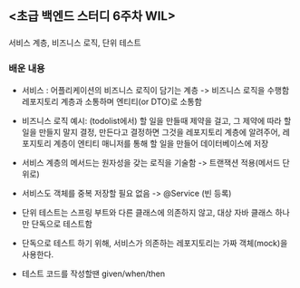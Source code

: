 ## <초급 백엔드 스터디 6주차 WIL>

### <keyword>
서비스 계층, 비즈니스 로직, 단위 테스트

### 배운 내용
- 서비스 : 어플리케이션의 비즈니스 로직이 담기는 계층 -> 비즈니스 로직을 수행함
레포지토리 계층과 소통하며 엔티티(or DTO)로 소통함

- 비즈니스 로직 예시: (todolist에서) 할 일을 만들때 제약을 걸고, 그 제약에 따라 할 일을 만들지 말지 결정,
만든다고 결정하면 그것을 레포지토리 계층에 알려주어, 레포지토리 계층이 엔티티 매니저를 통해 할 일을 만들어 데이터베이스에 저장

- 서비스 계층의 메서드는 원자성을 갖는 로직을 기술함 -> 트랜잭션 적용(메서드 단위로)

- 서비스도 객체를 중복 저장할 필요 없음 -> @Service (빈 등록)

- 단위 테스트는 스프링 부트와 다른 클래스에 의존하지 않고, 대상 자바 클래스 하나만 단독으로 테스트함

- 단독으로 테스트 하기 위해, 서비스가 의존하는 레포지토리는 가짜 객체(mock)을 사용한다.

- 테스트 코드를 작성할땐 given/when/then